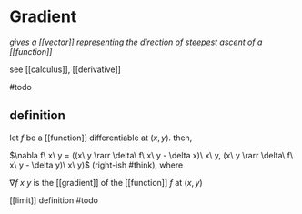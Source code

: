 # Gradient

_gives a [[vector]] representing the direction of steepest ascent of a [[function]]_

see [[calculus]], [[derivative]]

#todo

## definition

let $f$ be a [[function]] differentiable at $(x, y)$. then,

$\nabla f\ x\ y = ((x\ y \rarr \delta\ f\ x\ y - \delta x)\ x\ y, (x\ y \rarr \delta\ f\ x\ y - \delta y)\ x\ y)$ (right-ish #think), where

$\nabla f\ x\ y$ is the [[gradient]] of the [[function]] $f$ at $(x, y)$

[[limit]] definition #todo
